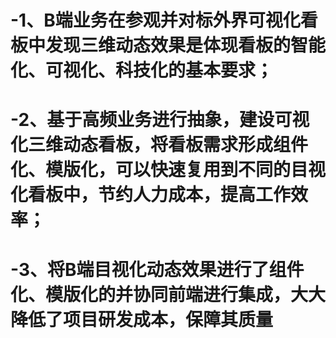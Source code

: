 
# -1、B端业务在参观并对标外界可视化看板中发现三维动态效果是体现看板的智能化、可视化、科技化的基本要求；
# -2、基于高频业务进行抽象，建设可视化三维动态看板，将看板需求形成组件化、模版化，可以快速复用到不同的目视化看板中，节约人力成本，提高工作效率；
# -3、将B端目视化动态效果进行了组件化、模版化的并协同前端进行集成，大大降低了项目研发成本，保障其质量
